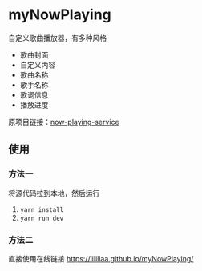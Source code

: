 # myNowPlaying

自定义歌曲播放器，有多种风格

- 歌曲封面
- 自定义内容
- 歌曲名称
- 歌手名称
- 歌词信息
- 播放进度

原项目链接：[now-playing-service](https://github.com/Widdit/now-playing-service.git)

## 使用

### 方法一

将源代码拉到本地，然后运行

1. `yarn install`
2. `yarn run dev`

### 方法二

直接使用在线链接 <https://lililiaa.github.io/myNowPlaying/>
